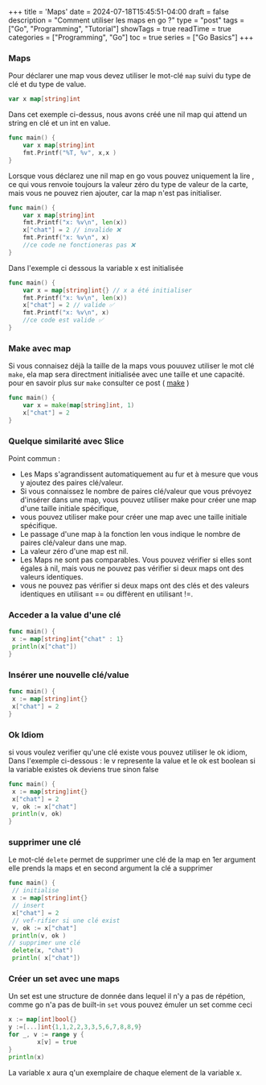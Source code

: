 +++
title = 'Maps'
date = 2024-07-18T15:45:51-04:00
draft = false
description = "Comment utiliser les maps en go ?"
type = "post"
tags = ["Go", "Programming", "Tutorial"]
showTags = true
readTime = true
categories = ["Programming", "Go"]
toc = true
series = ["Go Basics"]
+++

### Maps 
Pour déclarer une map vous devez utiliser le mot-clé `map` suivi du type de clé et du type de value. 

```go
var x map[string]int
```
Dans cet exemple ci-dessus, nous avons créé une nil map qui attend un string en clé et un int en value.
```go
func main() {
	var x map[string]int
	fmt.Printf("%T, %v", x,x ) 
}

```
Lorsque vous déclarez une nil map en go vous pouvez uniquement la lire , ce qui vous renvoie toujours la valeur zéro du type de valeur de la carte, mais vous ne pouvez rien ajouter, car la map n'est pas initialiser. 

```go
func main() {
	var x map[string]int
	fmt.Printf("x: %v\n", len(x))
	x["chat"] = 2 // invalide ❌
	fmt.Printf("x: %v\n", x)
	//ce code ne fonctioneras pas ❌
}
```
Dans l'exemple ci dessous la variable x est initialisée

```go
func main() {
	var x = map[string]int{} // x a été initialiser
	fmt.Printf("x: %v\n", len(x)) 
	x["chat"] = 2 // valide ✅
	fmt.Printf("x: %v\n", x)
	//ce code est valide ✅
}
```
### Make avec map

Si vous connaisez déjà la taille de la maps vous pouuvez utiliser le mot clé `make`, ela map sera directment initialisée avec une taille et une capacité. pour en savoir plus sur `make` consulter ce post ( [make](/posts/slice/#make) )

```go
func main() {
	var x = make(map[string]int, 1) 
	x["chat"] = 2 
}
```
### Quelque similarité avec Slice 
Point commun : 
- Les Maps s'agrandissent automatiquement au fur et à mesure que vous y ajoutez des paires clé/valeur.
- Si vous connaissez le nombre de paires clé/valeur que vous prévoyez d'insérer dans une map, vous pouvez utiliser make pour créer une map d'une taille initiale spécifique,
- vous pouvez utiliser make pour créer une map avec une taille initiale spécifique.
- Le passage d'une map à la fonction len vous indique le nombre de paires clé/valeur
dans une map.
- La valeur zéro d'une map est nil.
- Les Maps ne sont pas comparables. Vous pouvez vérifier si elles sont égales à nil, mais vous ne pouvez pas vérifier si deux maps ont des valeurs identiques.
- vous ne pouvez pas vérifier si deux maps ont des clés et des valeurs identiques en utilisant ==
ou diffèrent en utilisant !=.

### Acceder a la value d'une clé
```go
func main() {
 x := map[string]int{"chat" : 1}
 println(x["chat"])
}
```

### Insérer une nouvelle clé/value
```go
func main() {
 x := map[string]int{}
 x["chat"] = 2
}
```
### Ok Idiom
si vous voulez verifier qu'une clé existe vous pouvez utiliser le ok idiom,
Dans l'exemple ci-dessous : le v represente la value et le ok est boolean si la variable existes ok deviens true sinon false
```go
func main() {
 x := map[string]int{}
 x["chat"] = 2
 v, ok := x["chat"] 
 println(v, ok)
}
```
### supprimer une clé 
Le mot-clé `delete` permet de supprimer une clé de la map en 1er argument elle prends la maps et en second argument la clé a supprimer 
```go
func main() {
 // initialise
 x := map[string]int{}
 // insert
 x["chat"] = 2
 // vef-rifier si une clé exist
 v, ok := x["chat"] 
 println(v, ok )
// supprimer une clé
 delete(x, "chat")
 println( x["chat"])
```
### Créer un set avec une maps
Un set est une structure de donnée dans lequel il n'y a pas de répétion, comme go n'a pas de built-in `set` vous pouvez émuler un set comme ceci
```go
x := map[int]bool{}
y :=[...]int{1,1,2,2,3,3,5,6,7,8,8,9}
for _, v := range y {
        x[v] = true
}
println(x)
```
La variable x aura q'un exemplaire de chaque element de la variable x.
